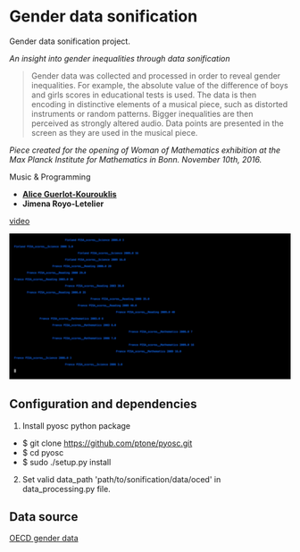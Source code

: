 # Gender data sonification

Gender data sonification project.

*An insight into gender inequalities through data sonification*

>Gender data was collected and processed in order to reveal gender inequalities. For example, the absolute value of the difference of boys and girls scores in educational tests is used. The data is then encoding in distinctive elements of a musical piece, such as distorted instruments or random patterns. Bigger inequalities are then perceived as strongly altered audio. Data points are presented in the screen as they are used in the musical piece. 

*Piece created for the opening of Woman of Mathematics exhibition at the Max Planck Institute for Mathematics in Bonn. November 10th, 2016.*

Music & Programming

* **[Alice Guerlot-Kourouklis](www.algk.fr)**
* **Jimena Royo-Letelier**


[video](https://vimeo.com/194002936)

![Sequence Schema](image.png)


## Configuration and dependencies

1) Install pyosc python package

* $ git clone https://github.com/ptone/pyosc.git
* $ cd pyosc
* $ sudo ./setup.py install

2) Set valid data_path 'path/to/sonification/data/oced' in data_processing.py file.
 
## Data source

[OECD gender data](http://www.oecd.org/gender/data/)

